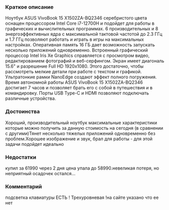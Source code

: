 ### **Краткое описание**
Ноутбук ASUS VivoBook 15 X1502ZA-BQ2346 серебристого цвета оснащен процессором Intel Core i7-12700H и подойдет для работы в графических и вычислительных программах. 6 производительных и 8 энергоэффективных ядра с максимальной тактовой частотой до 2.3 ГГц и 1.7 ГГц позволяют работать и играть в игры на максимальных настройках. Оперативная память 16 ГБ дает возможность запускать несколько приложений одновременно. Встроенный графический процессор Intel Iris Xe Graphics справляется с просмотром видео, редактированием фотографий и веб-серфингом. Экран имеет диагональ 15.6" и разрешение Full HD 1920x1080. Этого достаточно, чтобы рассмотреть мелкие детали при работе с текстом и графикой. Ультратонкие рамки NanoEdge создают эффект полного погружения. Время автономной работы ASUS VivoBook 15 X1502ZA-BQ2346 достигает 7 часов и позволяет брать его с собой в путешествия и в командировку. Порты USB Type-C и HDMI позволяют подключать различные устройства.

### **Достоинства**
Хороший, производительный ноутбук максимальные характеристики которые можно получить за данную стоимость на сегодня (в сравнении с другими)Тянет несколько тяжелых приложений одновременно без проблем.Хорошее изображение и звук, брал для работы - для этой задачи подойдет идеально

### **Недостатки**
купил за 61990 через 2 дня цена упала до 58990.невеликая потеря, но неприятный осадочек остался...

### **Комментарий**
подсветка клавиатуры ЕСТЬ ! Трехуровневая !на сайте указано что ее нет
